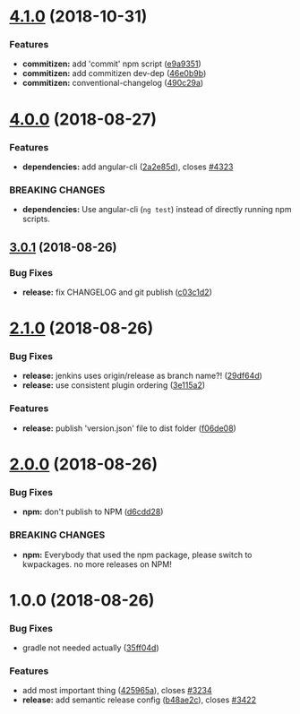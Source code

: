 # [4.1.0](https://github.com/kwsoft/sem-rel-npm/compare/v4.0.0...v4.1.0) (2018-10-31)


### Features

* **commitizen:** add 'commit' npm script ([e9a9351](https://github.com/kwsoft/sem-rel-npm/commit/e9a9351))
* **commitizen:** add commitizen dev-dep ([46e0b9b](https://github.com/kwsoft/sem-rel-npm/commit/46e0b9b))
* **commitizen:** conventional-changelog ([490c29a](https://github.com/kwsoft/sem-rel-npm/commit/490c29a))

# [4.0.0](https://github.com/kwsoft/sem-rel-npm/compare/v3.0.1...v4.0.0) (2018-08-27)


### Features

* **dependencies:** add angular-cli ([2a2e85d](https://github.com/kwsoft/sem-rel-npm/commit/2a2e85d)), closes [#4323](https://github.com/kwsoft/sem-rel-npm/issues/4323)


### BREAKING CHANGES

* **dependencies:** Use angular-cli (`ng test`) instead of directly running npm scripts.

## [3.0.1](https://github.com/kwsoft/sem-rel-npm/compare/v3.0.0...v3.0.1) (2018-08-26)


### Bug Fixes

* **release:** fix CHANGELOG and git publish ([c03c1d2](https://github.com/kwsoft/sem-rel-npm/commit/c03c1d2))

# [2.1.0](https://github.com/kwsoft/sem-rel-npm/compare/v2.0.0...v2.1.0) (2018-08-26)


### Bug Fixes

* **release:** jenkins uses origin/release as branch name?! ([29df64d](https://github.com/kwsoft/sem-rel-npm/commit/29df64d))
* **release:** use consistent plugin ordering ([3e115a2](https://github.com/kwsoft/sem-rel-npm/commit/3e115a2))


### Features

* **release:** publish 'version.json' file to dist folder ([f06de08](https://github.com/kwsoft/sem-rel-npm/commit/f06de08))

# [2.0.0](https://github.com/kwsoft/sem-rel-npm/compare/v1.0.0...v2.0.0) (2018-08-26)


### Bug Fixes

* **npm:** don't publish to NPM ([d6cdd28](https://github.com/kwsoft/sem-rel-npm/commit/d6cdd28))


### BREAKING CHANGES

* **npm:** Everybody that used the npm package, please switch to kwpackages. no more releases on NPM!

# 1.0.0 (2018-08-26)


### Bug Fixes

* gradle not needed actually ([35ff04d](https://github.com/kwsoft/sem-rel-npm/commit/35ff04d))


### Features

* add most important thing ([425965a](https://github.com/kwsoft/sem-rel-npm/commit/425965a)), closes [#3234](https://github.com/kwsoft/sem-rel-npm/issues/3234)
* **release:** add semantic release config ([b48ae2c](https://github.com/kwsoft/sem-rel-npm/commit/b48ae2c)), closes [#3422](https://github.com/kwsoft/sem-rel-npm/issues/3422)
